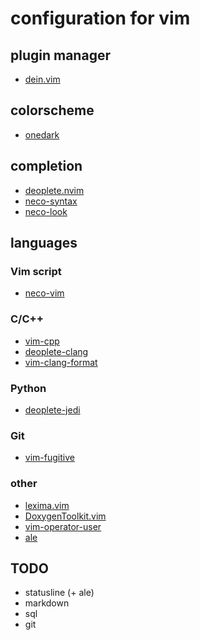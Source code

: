 # configuration for vim

## plugin manager
 - [dein.vim](https://github.com/Shougo/dein.vim)
## colorscheme
 - [onedark](https://github.com/joshdick/onedark.vim)
## completion
 - [deoplete.nvim](https://github.com/Shougo/deoplete.nvim)
 - [neco-syntax](https://github.com/Shougo/neco-syntax)
 - [neco-look](https://github.com/ujihisa/neco-look)
## languages
### Vim script
 - [neco-vim](https://github.com/Shougo/neco-vim)
### C/C++
 - [vim-cpp](https://github.com/vim-jp/vim-cpp)
 - [deoplete-clang](https://github.com/zchee/deoplete-clang)
 - [vim-clang-format](https://github.com/rhysd/vim-clang-format)
### Python
 - [deoplete-jedi](https://github.com/zchee/deoplete-jedi)
### Git
 - [vim-fugitive](https://github.com/tpope/vim-fugitive)
### other
 - [lexima.vim](https://github.com/cohama/lexima.vim)
 - [DoxygenToolkit.vim](https://github.com/vim-scripts/DoxygenToolkit.vim)
 - [vim-operator-user](https://github.com/kana/vim-operator-user)
 - [ale](https://github.com/w0rp/ale)

## TODO
 - statusline (+ ale)
 - markdown
 - sql
 - git
